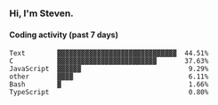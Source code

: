 ### Hi, I'm Steven.

#### Coding activity (past 7 days)
```
Text        ▓▓▓▓▓▓▓▓▓▓▓▓▓▓▓▓▓▓▓▓▓▓▓▓▓▓▓▓▓▓  44.51%
C           ▓▓▓▓▓▓▓▓▓▓▓▓▓▓▓▓▓▓▓▓▓▓▓▓▓       37.63%
JavaScript  ▓▓▓▓▓▓                           9.29%
other       ▓▓▓▓                             6.11%
Bash        ▓                                1.66%
TypeScript                                   0.80%
```
